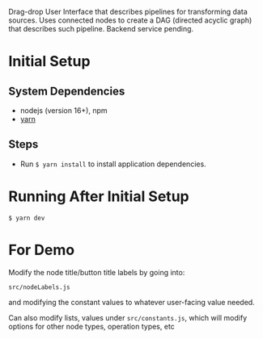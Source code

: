 

Drag-drop User Interface that describes pipelines for transforming data sources.
Uses connected nodes to create a DAG (directed acyclic graph) that describes such pipeline.
Backend service pending.

# Initial Setup

## System Dependencies

- nodejs (version 16+), npm
- [yarn](https://yarnpkg.com/getting-started/install)

## Steps

- Run `$ yarn install` to install application dependencies.

# Running After Initial Setup

```
$ yarn dev
```

# For Demo

Modify the node title/button title labels by going into:
```
src/nodeLabels.js
```

and modifying the constant values to whatever user-facing value needed.

Can also modify lists, values under `src/constants.js`, which will modify options for other node types, operation types, etc

